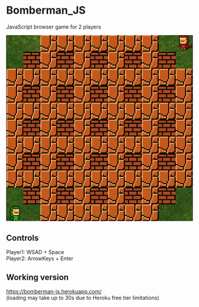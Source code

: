 # Bomberman_JS
JavaScript browser game for 2 players

![Sample](screenshot.png)

## Controls
Player1: WSAD + Space  
Player2: ArrowKeys + Enter


## Working version 
https://bomberman-js.herokuapp.com/  
(loading may take up to 30s due to Heroku free tier limitations)